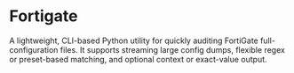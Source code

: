 # Fortigate
A lightweight, CLI-based Python utility for quickly auditing FortiGate full-configuration files. It supports streaming large config dumps, flexible regex or preset-based matching, and optional context or exact-value output.
